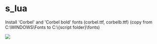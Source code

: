 # s_lua

Install 'Corbel' and 'Corbel bold' fonts (corbel.ttf, corbelb.ttf) (copy from C:\WINDOWS\Fonts to C:\\{script folder}\fonts)

![](https://github.com/nyx41/s_lua/blob/main/guide.png)
